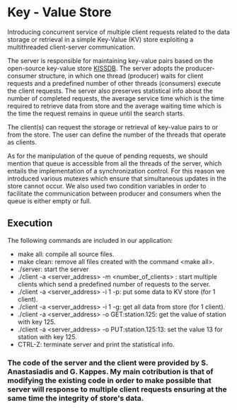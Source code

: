 # Key - Value Store

Introducing concurrent service of multiple client requests related to the data storage or retrieval in a simple Key-Value (KV) store exploiting a multithreaded client-server communication.

The server is responsible for maintaining key-value pairs based on the open-source key-value store [KISSDB][1]. The server adopts the producer-consumer structure, in which one thread (producer) waits for client requests and a predefined number of other threads (consumers) execute the client requests. The server also preserves statistical info about the number of completed requests, the average service time which is the time required to retrieve data from store and the average waiting time which is the time the request remains in queue until the search starts.

The client(s) can request the storage or retrieval of key-value pairs to or from the store. The user can define the number of the threads that operate as clients.

As for the manipulation of the queue of pending requests, we should mention that queue is accessible from all the threads of the server, which entails the implementation of a synchronization control. For this reason we introduced various mutexes which ensure that simultaneous updates in the store cannot occur. We also used two condition variables in order to facilitate the communication between producer and consumers when the queue is either empty or full.  

## Execution
The following commands are included in our application:
* make all: compile all source files.
* make clean: remove all files created with the command \<make all>.
* ./server: start the server
* ./client -a <server_address> -m <number_of_clients> : start multiple clients which send a predefined number of requests to the server.
* ./client -a <server_address> -i 1 -p: put some data to KV store (for 1 client). 
* ./client -a <server_address> -i 1 -g: get all data from store (for 1 client).
* ./client -a <server_address> -o GET:station.125: get the value of station with key 125.
* ./client -a <server_address> -o PUT:station.125:13: set the value 13 for station with key 125.
* CTRL-Z: terminate server and print the statistical info.


### The code of the server and the client were provided by S. Anastasiadis and G. Kappes. My main cotribution is that of modifying the existing code in order to make possible that server will response to multiple client requests ensuring at the same time the integrity of store's data. 

[1]: https://github.com/adamierymenko/kissdb  